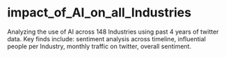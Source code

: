 # impact_of_AI_on_all_Industries
Analyzing the use of AI across 148 Industries using past 4 years of twitter data. Key finds include: sentiment analysis across timeline, influential people per Industry, monthly traffic on twitter, overall sentiment. 
